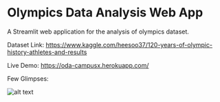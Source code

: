 # Olympics Data Analysis Web App 

A Streamlit web application for the analysis of olympics dataset.

Dataset Link: https://www.kaggle.com/heesoo37/120-years-of-olympic-history-athletes-and-results

Live Demo: https://oda-campusx.herokuapp.com/

Few Glimpses:

![alt text](http://url/to/img.png)


